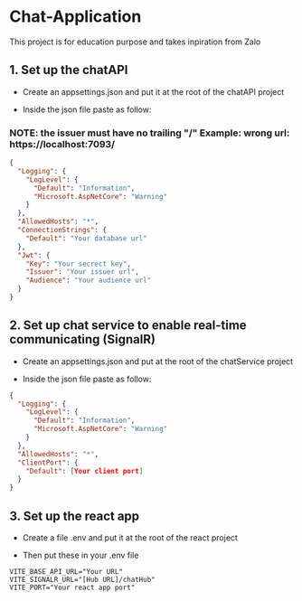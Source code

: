 # Chat-Application

This project is for education purpose and takes inpiration from Zalo

## 1. Set up the chatAPI

- Create an appsettings.json and put it at the root of the chatAPI project

- Inside the json file paste as follow:
### NOTE: the issuer must have no trailing "/" Example: wrong url: https://localhost:7093/
```json
{
  "Logging": {
    "LogLevel": {
      "Default": "Information",
      "Microsoft.AspNetCore": "Warning"
    }
  },
  "AllowedHosts": "*",
  "ConnectionStrings": {
    "Default": "Your database url"
  },
  "Jwt": {
    "Key": "Your secrect key",
    "Issuer": "Your issuer url",
    "Audience": "Your audience url"
  }
}
```

## 2. Set up chat service to enable real-time communicating (SignalR)
- Create an appsettings.json and put at the root of the chatService project

- Inside the json file paste as follow:

```json
{
  "Logging": {
    "LogLevel": {
      "Default": "Information",
      "Microsoft.AspNetCore": "Warning"
    }
  },
  "AllowedHosts": "*",
  "ClientPort": {
    "Default": [Your client port]
  }
}
```

## 3. Set up the react app

- Create a file .env and put it at the root of the react project

- Then put these in your .env file

```env
VITE_BASE_API_URL="Your URL"
VITE_SIGNALR_URL="[Hub URL]/chatHub"
VITE_PORT="Your react app port"
```

